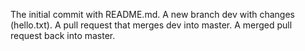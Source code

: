 The initial commit with README.md.
A new branch dev with changes (hello.txt).
A pull request that merges dev into master.
A merged pull request back into master.
